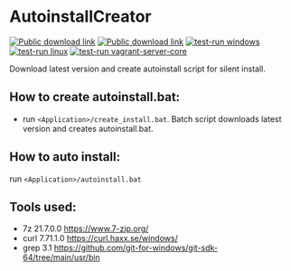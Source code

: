 # AutoinstallCreator
[![Public download link](https://img.shields.io/badge/⭳-blue?logo=windows&labelColor=blue)](https://drive.google.com/drive/folders/1MvqnTlNni0caAexdIKmB9hiAb593Z_88)
[![Public download link](https://img.shields.io/badge/⭳-E95420?logo=ubuntu&logoColor=white&labelColor=E95420)](https://drive.google.com/drive/folders/1wchCOCZ4yThu2r2ro4-D8nti91zDeQmW)
[![test-run windows](https://github.com/hemnstill/AutoinstallCreator/actions/workflows/test-run-windows.yml/badge.svg)](https://github.com/hemnstill/AutoinstallCreator/actions/workflows/test-run-windows.yml)
[![test-run linux](https://github.com/hemnstill/AutoinstallCreator/actions/workflows/test-run-linux.yml/badge.svg)](https://github.com/hemnstill/AutoinstallCreator/actions/workflows/test-run-linux.yml)
[![test-run vagrant-server-core](https://github.com/hemnstill/AutoinstallCreator/actions/workflows/test-run-vagrant.yml/badge.svg)](https://github.com/hemnstill/AutoinstallCreator/actions/workflows/test-run-vagrant.yml)

Download latest version and create autoinstall script for silent install.

## How to create autoinstall.bat:
* run `<Application>/create_install.bat`. Batch script downloads latest version and creates autoinstall.bat.

## How to auto install:
run `<Application>/autoinstall.bat`

## Tools used:
* 7z 21.7.0.0 https://www.7-zip.org/
* curl 7.71.1.0 https://curl.haxx.se/windows/
* grep 3.1 https://github.com/git-for-windows/git-sdk-64/tree/main/usr/bin
